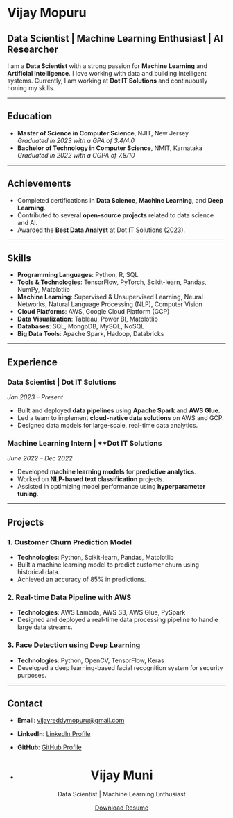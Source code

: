 # Vijay Mopuru

## Data Scientist | Machine Learning Enthusiast | AI Researcher

I am a **Data Scientist** with a strong passion for **Machine Learning** and **Artificial Intelligence**. I love working with data and building intelligent systems. Currently, I am working at **Dot IT Solutions** and continuously honing my skills.

---

## Education

- **Master of Science in Computer Science**, NJIT, New Jersey  
  *Graduated in 2023 with a GPA of 3.4/4.0*
- **Bachelor of Technology in Computer Science**, NMIT, Karnataka  
  *Graduated in 2022 with a CGPA of 7.8/10*

---

## Achievements

- Completed certifications in **Data Science**, **Machine Learning**, and **Deep Learning**.
- Contributed to several **open-source projects** related to data science and AI.
- Awarded the **Best Data Analyst** at Dot IT Solutions (2023).

---

## Skills

- **Programming Languages**: Python, R, SQL
- **Tools & Technologies**: TensorFlow, PyTorch, Scikit-learn, Pandas, NumPy, Matplotlib
- **Machine Learning**: Supervised & Unsupervised Learning, Neural Networks, Natural Language Processing (NLP), Computer Vision
- **Cloud Platforms**: AWS, Google Cloud Platform (GCP)
- **Data Visualization**: Tableau, Power BI, Matplotlib
- **Databases**: SQL, MongoDB, MySQL, NoSQL
- **Big Data Tools**: Apache Spark, Hadoop, Databricks

---

## Experience

### **Data Scientist** | **Dot IT Solutions**
*Jan 2023 – Present*

- Built and deployed **data pipelines** using **Apache Spark** and **AWS Glue**.
- Led a team to implement **cloud-native data solutions** on AWS and GCP.
- Designed data models for large-scale, real-time data analytics.

### **Machine Learning Intern** | **Dot IT Solutions
*June 2022 – Dec 2022*

- Developed **machine learning models** for **predictive analytics**.
- Worked on **NLP-based text classification** projects.
- Assisted in optimizing model performance using **hyperparameter tuning**.

---

## Projects

### 1. **Customer Churn Prediction Model**
- **Technologies**: Python, Scikit-learn, Pandas, Matplotlib
- Built a machine learning model to predict customer churn using historical data.
- Achieved an accuracy of 85% in predictions.

### 2. **Real-time Data Pipeline with AWS**
- **Technologies**: AWS Lambda, AWS S3, AWS Glue, PySpark
- Designed and deployed a real-time data processing pipeline to handle large data streams.

### 3. **Face Detection using Deep Learning**
- **Technologies**: Python, OpenCV, TensorFlow, Keras
- Developed a deep learning-based facial recognition system for security purposes.

---

## Contact

- **Email**: vijayreddymopuru@gmail.com
- **LinkedIn**: [LinkedIn Profile](https://www.linkedin.com/in/vijaymunireddy)
- **GitHub**: [GitHub Profile](https://github.com/vijay1612)

- <header class="header">
  <div class="container">
    <h1>Vijay Muni</h1>
    <p>Data Scientist | Machine Learning Enthusiast</p>
    <a href="resume.pdf" class="btn">Download Resume</a>
  </div>
</header>
